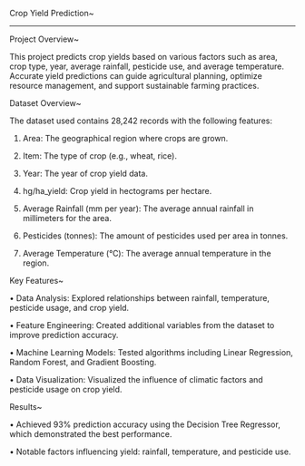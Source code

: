 Crop Yield Prediction~
______________________

Project Overview~ 

  This project predicts crop yields based on various factors such as area, crop type, year, average rainfall, pesticide use, and average temperature. Accurate yield predictions can guide agricultural planning, optimize resource management, and support     sustainable farming practices.

Dataset Overview~

  The dataset used contains 28,242 records with the following features:

  1.	Area: The geographical region where crops are grown.
    
  2.	Item: The type of crop (e.g., wheat, rice).
     
  3.	Year: The year of crop yield data.
     
  4.	hg/ha_yield: Crop yield in hectograms per hectare.
     
  5.	Average Rainfall (mm per year): The average annual rainfall in millimeters for the area.
      
  6.	Pesticides (tonnes): The amount of pesticides used per area in tonnes.
      
  7.	Average Temperature (°C): The average annual temperature in the region.
    
Key Features~

  •	Data Analysis: Explored relationships between rainfall, temperature, pesticide usage, and crop yield.
  
  •	Feature Engineering: Created additional variables from the dataset to improve prediction accuracy.
  
  •	Machine Learning Models: Tested algorithms including Linear Regression, Random Forest, and Gradient Boosting.
  
  •	Data Visualization: Visualized the influence of climatic factors and pesticide usage on crop yield.

Results~

  •	Achieved 93% prediction accuracy using the Decision Tree Regressor, which demonstrated the best performance.
  
  •	Notable factors influencing yield: rainfall, temperature, and pesticide use.

